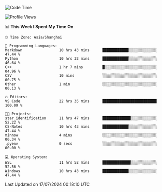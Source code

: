 <!--START_SECTION:waka-->
![Code Time](http://img.shields.io/badge/Code%20Time-1%2C855%20hrs%2027%20mins-blue)

![Profile Views](http://img.shields.io/badge/Profile%20Views-2-blue)

📊 **This Week I Spent My Time On** 

```text
🕑︎ Time Zone: Asia/Shanghai

💬 Programming Languages: 
Markdown                 10 hrs 43 mins      ████████████░░░░░░░░░░░░░   47.44 % 
Python                   10 hrs 32 mins      ████████████░░░░░░░░░░░░░   46.64 % 
C++                      1 hr 7 mins         █░░░░░░░░░░░░░░░░░░░░░░░░   04.96 % 
CSV                      10 mins             ░░░░░░░░░░░░░░░░░░░░░░░░░   00.75 % 
Other                    1 min               ░░░░░░░░░░░░░░░░░░░░░░░░░   00.13 % 

🔥 Editors: 
VS Code                  22 hrs 35 mins      █████████████████████████   100.00 % 

🐱‍💻 Projects: 
star_identification      11 hrs 47 mins      █████████████░░░░░░░░░░░░   52.22 % 
CS-Notes                 10 hrs 43 mins      ████████████░░░░░░░░░░░░░   47.44 % 
minnow                   4 mins              ░░░░░░░░░░░░░░░░░░░░░░░░░   00.34 % 
.pyenv                   0 secs              ░░░░░░░░░░░░░░░░░░░░░░░░░   00.00 % 

💻 Operating System: 
WSL                      11 hrs 52 mins      █████████████░░░░░░░░░░░░   52.56 % 
Windows                  10 hrs 43 mins      ████████████░░░░░░░░░░░░░   47.44 % 
```


 Last Updated on 17/07/2024 00:18:10 UTC
<!--END_SECTION:waka-->